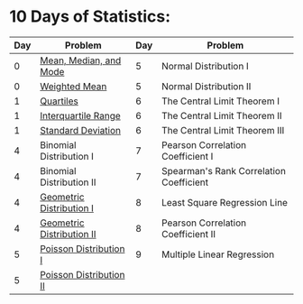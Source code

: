 # **10 Days of Statistics:**

| Day  |  Problem  | Day  |  Problem  |
| - | ------------------- | - | ------------------- |
| 0 |  [Mean, Median, and Mode](https://github.com/3Strela/Competitive_Programing/blob/master/Studies/HackerRank/AnyEx/MeanMedianMode.cpp) | 5 |  Normal Distribution I |
| 0 |  [Weighted Mean](https://github.com/3Strela/Competitive_Programing/blob/master/Studies/HackerRank/AnyEx/weightedMean.cpp) | 5 |  Normal Distribution II |
| 1 |  [Quartiles](https://github.com/3Strela/Competitive_Programing/blob/master/Studies/HackerRank/AnyEx/Quartiles.cpp) | 6 |  The Central Limit Theorem I |
| 1 |  [Interquartile Range](https://github.com/3Strela/Competitive_Programing/blob/master/Studies/HackerRank/AnyEx/InterquartileRange.cpp) | 6 |  The Central Limit Theorem II |
| 1 |  [Standard Deviation](https://github.com/3Strela/Competitive_Programing/blob/master/Studies/HackerRank/AnyEx/StandardDeviation.cpp) | 6 |  The Central Limit Theorem III |
| 4 |  Binomial Distribution I | 7 |  Pearson Correlation Coefficient I |
| 4 |  Binomial Distribution II | 7 |  Spearman's Rank Correlation Coefficient |
| 4 |  [Geometric Distribution I](https://github.com/3Strela/Competitive_Programing/blob/master/Studies/HackerRank/AnyEx/GeometricDistributionI.cpp) | 8 |  Least Square Regression Line |
| 4 |  [Geometric Distribution II](https://github.com/3Strela/Competitive_Programing/blob/master/Studies/HackerRank/AnyEx/GeometricDistributionII.cpp) | 8 |  Pearson Correlation Coefficient II |
| 5 |  [Poisson Distribution I](https://github.com/3Strela/Competitive_Programing/blob/master/Studies/HackerRank/AnyEx/PoissonDistributionI.cpp) | 9 |  Multiple Linear Regression |
| 5 |  [Poisson Distribution II](https://github.com/3Strela/Competitive_Programing/blob/master/Studies/HackerRank/AnyEx/PoissonDistributionII.cpp) |